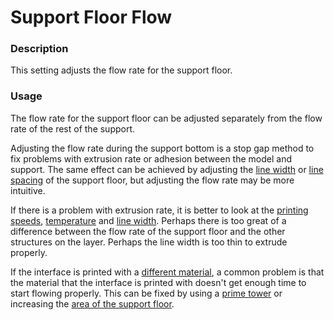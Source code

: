 Support Floor Flow
====
### **Description**
This setting adjusts the flow rate for the support floor. 

### **Usage**
The flow rate for the support floor can be adjusted separately from the flow rate of the rest of the support.

Adjusting the flow rate during the support bottom is a stop gap method to fix problems with extrusion rate or adhesion between the model and support. The same effect can be achieved by adjusting the [line width](../resolution/support_bottom_line_width.md) or [line spacing](../support/support_bottom_line_distance.md) of the support floor, but adjusting the flow rate may be more intuitive.

If there is a problem with extrusion rate, it is better to look at the [printing speeds](../speed/speed_support_bottom.md), [temperature](material_print_temperature.md) and [line width](../resolution/support_bottom_line_width.md). Perhaps there is too great of a difference between the flow rate of the support floor and the other structures on the layer. Perhaps the line width is too thin to extrude properly. 

If the interface is printed with a [different material](../support/support_interface_extruder_nr.md), a common problem is that the material that the interface is printed with doesn't get enough time to start flowing properly. This can be fixed by using a [prime tower](../dual/prime_tower_enable.md) or increasing the [area of the support floor](../support/support_bottom_offset.md).


